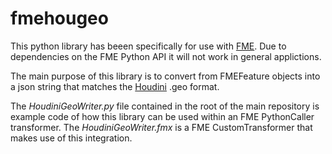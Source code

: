 # fmehougeo
This python library has beeen specifically for use with [FME](https://www.safe.com/fme/). Due to dependencies on the FME Python API it will not work in general applictions.

The main purpose of this library is to convert from FMEFeature objects into a json string that matches the [Houdini](https://www.sidefx.com/) .geo format.

The *HoudiniGeoWriter.py* file contained in the root of the main repository is example code of how this library can be used within an FME PythonCaller transformer. The *HoudiniGeoWriter.fmx* is a FME CustomTransformer that makes use of this integration.